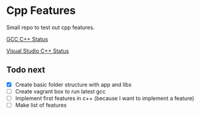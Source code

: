 # Cpp Features
Small repo to test out cpp features.

[GCC C++ Status](https://gcc.gnu.org/projects/cxx-status.html)

[Visual Studio C++ Status](https://docs.microsoft.com/en-us/cpp/visual-cpp-language-conformance)

Todo next
---------

 - [x] Create basic folder structure with app and libs
 - [ ] Create vagrant box to run latest gcc
 - [ ] Implement first features in c++ (because I want to implement a feature)
 - [ ] Make list of features
